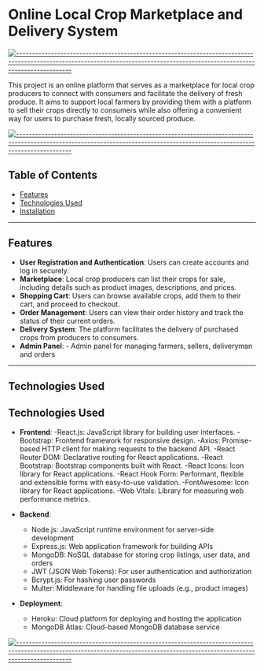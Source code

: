 # Online Local Crop Marketplace and Delivery System

[![-----------------------------------------------------------------------------------------------------------------------------------------------------------------------------](
https://raw.githubusercontent.com/andreasbm/readme/master/assets/lines/aqua.png)](https://github.com/BaseMax?tab=repositories)

This project is an online platform that serves as a marketplace for local crop producers to connect with consumers and facilitate the delivery of fresh produce. It aims to support local farmers by providing them with a platform to sell their crops directly to consumers while also offering a convenient way for users to purchase fresh, locally sourced produce.

[![-----------------------------------------------------------------------------------------------------------------------------------------------------------------------------](
https://raw.githubusercontent.com/andreasbm/readme/master/assets/lines/aqua.png)](https://github.com/BaseMax?tab=repositories)

## Table of Contents

- [Features](#features)
- [Technologies Used](#technologies-used)
- [Installation](#installation)


---

## Features

- **User Registration and Authentication**: Users can create accounts and log in securely.
- **Marketplace**: Local crop producers can list their crops for sale, including details such as product images, descriptions, and prices.
- **Shopping Cart**: Users can browse available crops, add them to their cart, and proceed to checkout.
- **Order Management**: Users can view their order history and track the status of their current orders.
- **Delivery System**: The platform facilitates the delivery of purchased crops from producers to consumers.
- **Admin Panel**: - Admin panel for managing farmers, sellers, deliveryman and orders


---

## Technologies Used

## Technologies Used

- **Frontend**:
  -React.js: JavaScript library for building user interfaces.
  -Bootstrap: Frontend framework for responsive design.
  -Axios: Promise-based HTTP client for making requests to the backend API.
  -React Router DOM: Declarative routing for React applications.
  -React Bootstrap: Bootstrap components built with React.
  -React Icons: Icon library for React applications.
  -React Hook Form: Performant, flexible and extensible forms with easy-to-use validation.
  -FontAwesome: Icon library for React applications.
  -Web Vitals: Library for measuring web performance metrics.

- **Backend**:
  - Node.js: JavaScript runtime environment for server-side development
  - Express.js: Web application framework for building APIs
  - MongoDB: NoSQL database for storing crop listings, user data, and orders
  - JWT (JSON Web Tokens): For user authentication and authorization
  - Bcrypt.js: For hashing user passwords
  - Multer: Middleware for handling file uploads (e.g., product images)

- **Deployment**:
  - Heroku: Cloud platform for deploying and hosting the application
  - MongoDB Atlas: Cloud-based MongoDB database service

[![-----------------------------------------------------------------------------------------------------------------------------------------------------------------------------](
https://raw.githubusercontent.com/andreasbm/readme/master/assets/lines/aqua.png)](https://github.com/BaseMax?tab=repositories)



